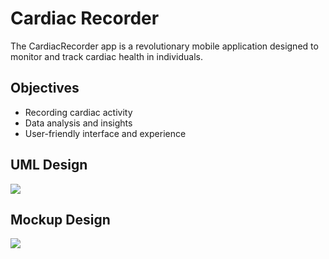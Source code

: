 # Cardiac Recorder

The CardiacRecorder app is a revolutionary mobile application designed to monitor and track cardiac health in individuals.

## Objectives
* Recording cardiac activity
* Data analysis and insights
* User-friendly interface and experience

## UML Design
<img src="Images/UML.png">


## Mockup Design
<img src="https://github.com/ZakariaHossain56/CardiacRecorder/blob/master/Images/Mockup.png">



